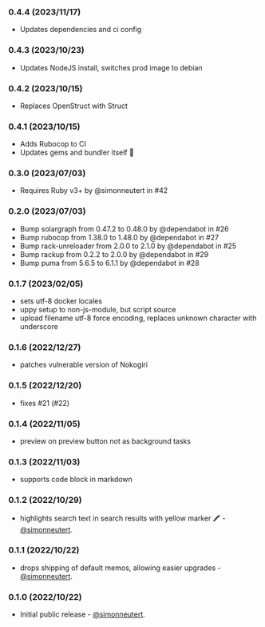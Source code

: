 ### 0.4.4 (2023/11/17)

- Updates dependencies and ci config

### 0.4.3 (2023/10/23)

- Updates NodeJS install, switches prod image to debian

### 0.4.2 (2023/10/15)

- Replaces OpenStruct with Struct

### 0.4.1 (2023/10/15)

- Adds Rubocop to CI
- Updates gems and bundler itself 🚀

### 0.3.0 (2023/07/03)

- Requires Ruby v3+ by @simonneutert in #42

### 0.2.0 (2023/07/03)

- Bump solargraph from 0.47.2 to 0.48.0 by @dependabot in #26
- Bump rubocop from 1.38.0 to 1.48.0 by @dependabot in #27
- Bump rack-unreloader from 2.0.0 to 2.1.0 by @dependabot in #25
- Bump rackup from 0.2.2 to 2.0.0 by @dependabot in #29
- Bump puma from 5.6.5 to 6.1.1 by @dependabot in #28

### 0.1.7 (2023/02/05)

- sets utf-8 docker locales
- uppy setup to non-js-module, but script source
- upload filename utf-8 force encoding, replaces unknown character with underscore

### 0.1.6 (2022/12/27)

- patches vulnerable version of Nokogiri

### 0.1.5 (2022/12/20)

- fixes #21 (#22)

### 0.1.4 (2022/11/05)

- preview on preview button not as background tasks

### 0.1.3 (2022/11/03)

- supports code block in markdown

### 0.1.2 (2022/10/29)

- highlights search text in search results with yellow marker 🖍 - [@simonneutert](https://github.com/simonneutert).

### 0.1.1 (2022/10/22)

- drops shipping of default memos, allowing easier upgrades - [@simonneutert](https://github.com/simonneutert).

### 0.1.0 (2022/10/22)

- Initial public release - [@simonneutert](https://github.com/simonneutert).
